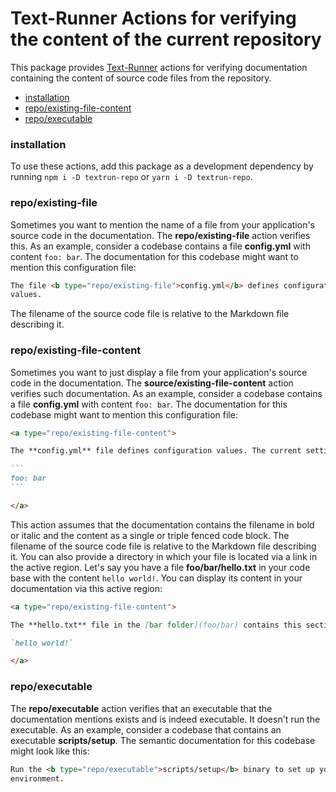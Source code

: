 # Text-Runner Actions for verifying the content of the current repository

This package provides [Text-Runner](https://github.com/kevgo/text-runner)
actions for verifying documentation containing the content of source code files
from the repository.

- [installation](#installation)
- [repo/existing-file-content](#repoexisting-file-content)
- [repo/executable](#repoexecutable)

### installation

To use these actions, add this package as a development dependency by running
<code type="npm/install">npm i -D textrun-repo</code> or
<code type="npm/install">yarn i -D textrun-repo</code>.

### repo/existing-file

Sometimes you want to mention the name of a file from your application's source
code in the documentation. The
<b type="action/name-full">repo/existing-file</b> action verifies this. As an
example, consider a codebase contains a file
<a type="workspace/new-file">**config.yml** with content `foo: bar`</a>. The
documentation for this codebase might want to mention this configuration file:

<a type="extension/runnable-region">

```markdown
The file <b type="repo/existing-file">config.yml</b> defines configuration
values.
```

</a>

The filename of the source code file is relative to the Markdown file describing
it.

### repo/existing-file-content

Sometimes you want to just display a file from your application's source code in
the documentation. The
<b type="action/name-full">source/existing-file-content</b> action verifies such
documentation. As an example, consider a codebase contains a file
<a type="workspace/new-file">**config.yml** with content `foo: bar`</a>. The
documentation for this codebase might want to mention this configuration file:

<a type="extension/runnable-region">

````markdown
<a type="repo/existing-file-content">

The **config.yml** file defines configuration values. The current settings are:

```
foo: bar
```

</a>
````

</a>

This action assumes that the documentation contains the filename in bold or
italic and the content as a single or triple fenced code block. The filename of
the source code file is relative to the Markdown file describing it. You can
also provide a directory in which your file is located via a link in the active
region. <a type="workspace/new-file"> Let's say you have a file
**foo/bar/hello.txt** in your code base with the content `hello world!`. </a>
You can display its content in your documentation via this active region:

<a type="extension/runnable-region">

```markdown
<a type="repo/existing-file-content">

The **hello.txt** file in the [bar folder](foo/bar) contains this section:

`hello world!`

</a>
```

</a>

### repo/executable

The <b type="action/name-full">repo/executable</b> action verifies that an
executable that the documentation mentions exists and is indeed executable. It
doesn't run the executable. As an example, consider a codebase that contains an
executable <b type="new-executable">scripts/setup</b>. The semantic
documentation for this codebase might look like this:

<a type="extension/runnable-region">

```html
Run the <b type="repo/executable">scripts/setup</b> binary to set up your
environment.
```

</a>
